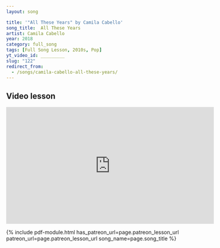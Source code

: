 ```yaml
---
layout: song

title: '"All These Years" by Camila Cabello'
song_title:  All These Years
artist: Camila Cabello
year: 2018
category: full_song
tags: [Full Song Lesson, 2010s, Pop]
yt_video_id: _________
slug: "122"
redirect_from:
  - /songs/camila-cabello-all-these-years/
---
```


## Video lesson

<iframe width="560" height="315" src="https://www.youtube.com/embed/scbLcaopAPk?showinfo=0" frameborder="0" allowfullscreen></iframe><br />




{% include pdf-module.html has_patreon_url=page.patreon_lesson_url patreon_url=page.patreon_lesson_url song_name=page.song_title %}
